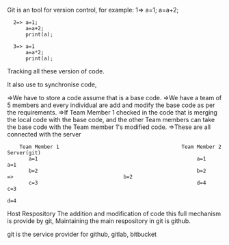Git is an tool for version control,
for example:
      1=> a=1;
          a=a+2;
          
      2=> a=1;
          a=a+2;
          print(a);
          
      3=> a=1
          a=a*2;
          print(a);
        
Tracking all these version of code.

It also use to synchronise code,

=>We have to store a code assume that is a base code.
=>We have a team of 5 members and every individual are add and modify the base code as per the requirements.
=>If Team Member 1 checked in the code that is merging the local code with the base code, and the other Team members can take the base code with the Team member 1's modified code.
=>These are all connected with the server

        Team Member 1                                        Team Member 2                                                        Server(git)
           a=1                                                    a=1                                                                 a=1
           b=2                                                    b=2                           =>                                    b=2
           c=3                                                    d=4                                                                 c=3
                                                                                                                                      d=4
                                       
Host Respository 
        The addition and modification of code this full mechanism is provide by git, Maintaining the main respository in git is github.
        
git is the service provider for github, gitlab, bitbucket
